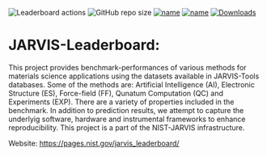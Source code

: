 ![Leaderboard actions](https://github.com/usnistgov/jarvis_leaderboard/actions/workflows/test_build.yml/badge.svg)
![GitHub repo size](https://img.shields.io/github/repo-size/usnistgov/jarvis_leaderboard)
[![name](https://colab.research.google.com/assets/colab-badge.svg)](https://colab.research.google.com/github/knc6/jarvis-tools-notebooks/blob/master/jarvis-tools-notebooks/Upload_benchmark_to_jarvis_leaderboard.ipynb)
[![name](https://colab.research.google.com/assets/colab-badge.svg)]([https://colab.research.google.com/github/knc6/jarvis-tools-notebooks/blob/master/jarvis-tools-notebooks/Upload_benchmark_to_jarvis_leaderboard.ipynb](https://colab.research.google.com/github/knc6/jarvis-tools-notebooks/blob/master/jarvis-tools-notebooks/alignn_jarvis_leaderboard.ipynb))
[![Downloads](https://pepy.tech/badge/alignn)](https://pepy.tech/project/alignn)


# JARVIS-Leaderboard:

This project provides benchmark-performances of various methods for materials science applications using the datasets available in JARVIS-Tools databases. Some of the methods are: Artificial Intelligence (AI), Electronic Structure (ES), Force-field (FF), Qunatum Computation (QC) and Experiments (EXP). There are a variety of properties included in the benchmark. In addition to prediction results, we attempt to capture the underlyig software, hardware and instrumental frameworks to enhance reproducibility. This project is a part of the NIST-JARVIS infrastructure.

Website: https://pages.nist.gov/jarvis_leaderboard/

